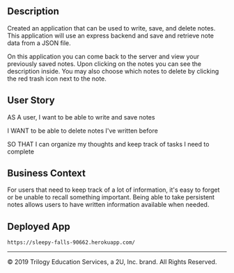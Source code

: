 ## Description

Created an application that can be used to write, save, and delete notes. This application will use an express backend and save and retrieve note data from a JSON file.

On this application you can come back to the server and view your previously saved notes. Upon clicking on the notes you can see the description inside. You may also choose which notes to delete by clicking the red trash icon next to the note.

## User Story

AS A user, I want to be able to write and save notes

I WANT to be able to delete notes I've written before

SO THAT I can organize my thoughts and keep track of tasks I need to complete

## Business Context

For users that need to keep track of a lot of information, it's easy to forget or be unable to recall something important. Being able to take persistent notes allows users to have written information available when needed.


## Deployed App

`https://sleepy-falls-90662.herokuapp.com/`



- - -
© 2019 Trilogy Education Services, a 2U, Inc. brand. All Rights Reserved.

